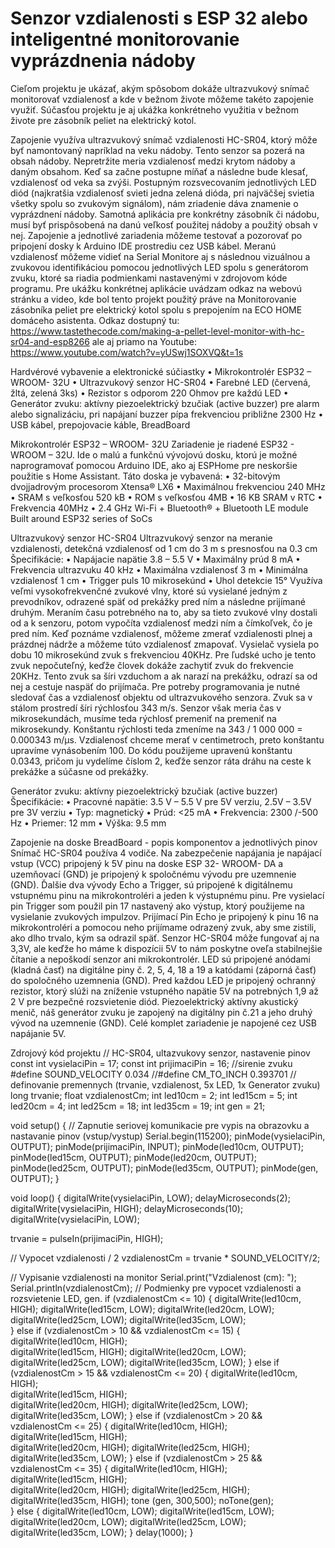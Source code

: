 # Senzor vzdialenosti s ESP 32 alebo inteligentné monitorovanie vyprázdnenia nádoby
Cieľom projektu je ukázať, akým spôsobom dokáže ultrazvukový snímač monitorovať vzdialenosť a kde v bežnom živote môžeme takéto zapojenie využiť. Súčasťou projektu je aj ukážka konkrétneho využitia v bežnom živote pre zásobník peliet na elektrický kotol.

Zapojenie využíva ultrazvukový snímač vzdialenosti HC-SR04, ktorý môže byť namontovaný napríklad na veku nádoby. Tento senzor sa pozerá na obsah nádoby. Nepretržite meria vzdialenosť medzi krytom nádoby a daným obsahom. Keď sa začne postupne míňať a následne bude klesať, vzdialenosť od veka sa zvýši. Postupným rozsvecovaním jednotlivých LED diód (najkratšia vzdialenosť svieti jedna zelená dióda, pri najväčšej svietia všetky spolu so zvukovým signálom), nám zriadenie dáva znamenie o vyprázdnení nádoby. Samotná aplikácia pre konkrétny zásobník či nádobu, musí byť prispôsobená na danú veľkosť použitej nádoby a použitý obsah v nej. 
Zapojenie a jednotlivé zariadenia môžeme testovať a pozorovať po pripojení dosky k Arduino IDE prostrediu cez USB kábel. Meranú vzdialenosť môžeme vidieť na Serial Monitore aj s následnou vizuálnou a zvukovou identifikáciou pomocou jednotlivých LED spolu s generátorom zvuku, ktoré sa riadia podmienkami nastavenými v zdrojovom kóde programu.
Pre ukážku konkrétnej aplikácie uvádzam odkaz na webovú stránku a video, kde bol tento projekt použitý práve na Monitorovanie zásobníka peliet pre elektrický kotol spolu s prepojením na  ECO HOME domáceho asistenta. Odkaz dostupný tu: https://www.tastethecode.com/making-a-pellet-level-monitor-with-hc-sr04-and-esp8266 ale aj priamo na Youtube: 
https://www.youtube.com/watch?v=yUSwj1SOXVQ&t=1s

Hardvérové vybavenie a elektronické súčiastky
•	Mikrokontrolér ESP32 – WROOM- 32U
•	Ultrazvukový senzor HC-SR04
•	Farebné LED (červená, žltá, zelená 3ks)
•	Rezistor s odporom 220 Ohmov pre každú LED
•	Generátor zvuku: aktívny piezoelektrický bzučiak (active buzzer) pre alarm alebo signalizáciu, pri napájaní buzzer pípa frekvenciou približne 2300 Hz
•	USB kábel, prepojovacie káble, BreadBoard

Mikrokontrolér ESP32 – WROOM- 32U
Zariadenie je riadené ESP32 - WROOM – 32U.  Ide o malú a funkčnú vývojovú dosku, ktorú je možné naprogramovať pomocou Arduino IDE, ako aj ESPHome pre neskoršie použitie s Home Assistant. Táto doska je vybavená:
•	32-bitovým dvojjadrovým procesorom Xtensa® LX6
•	Maximálnou frekvenciou 240 MHz
•	SRAM s veľkosťou 520 kB 
•	ROM s veľkosťou 4MB
•	16 KB SRAM v RTC
•	Frekvencia 40MHz
•	2.4 GHz Wi-Fi + Bluetooth® + Bluetooth LE module Built around ESP32 series of SoCs

Ultrazvukový senzor HC-SR04
Ultrazvukový senzor na meranie vzdialenosti, detekčná vzdialenosť od 1 cm do 3 m s presnosťou na 0.3 cm
Špecifikácie:
•	Napájacie napätie 3.8 – 5.5 V
•	Maximálny prúd 8 mA
•	Frekvencia ultrazvuku 40 kHz
•	Maximálna vzdialenosť 3 m
•	Minimálna vzdialenosť 1 cm
•	Trigger puls 10 mikrosekúnd
•	Uhol detekcie 15°
Využíva veľmi vysokofrekvenčné zvukové vlny, ktoré sú vysielané jedným z prevodníkov, odrazené späť od prekážky pred ním a následne prijímané druhým. Meraním času potrebného na to, aby sa tieto zvukové vlny dostali od a k senzoru, potom vypočíta vzdialenosť medzi ním a čímkoľvek, čo je pred ním. Keď poznáme vzdialenosť, môžeme zmerať vzdialenosti plnej a prázdnej nádrže a môžeme túto vzdialenosť zmapovať. 
Vysielač vysiela po dobu 10 mikrosekúnd zvuk s frekvenciou 40KHz. Pre ľudské ucho je tento zvuk nepočuteľný, keďže človek dokáže zachytiť zvuk do frekvencie 20KHz. Tento zvuk sa šíri vzduchom a ak narazí na prekážku, odrazí sa od nej a cestuje naspäť do prijímača. Pre potreby programovania je nutné sledovať čas a vzdialenosť objektu od ultrazvukového senzora. Zvuk sa v stálom prostredí šíri rýchlosťou 343 m/s. Senzor však meria čas v mikrosekundách, musíme teda rýchlosť premeniť na premeniť na mikrosekundy. Konštantu rýchlosti teda zmeníme na 343 / 1 000 000 = 0.000343 m/µs. Vzdialenosť chceme merať v centimetroch, preto konštantu upravíme vynásobením 100. Do kódu použijeme upravenú konštantu 0.0343, pričom ju vydelíme číslom 2, keďže senzor ráta dráhu na ceste k prekážke a súčasne od prekážky.

Generátor zvuku: aktívny piezoelektrický bzučiak (active buzzer)
Špecifikácie:
•	Pracovné napätie: 3.5 V – 5.5 V pre 5V verziu, 2.5V – 3.5V pre 3V verziu 
•	Typ: magnetický 
•	Prúd: <25 mA 
•	Frekvencia: 2300 /-500 Hz 
•	Priemer: 12 mm 
•	Výška: 9.5 mm  

Zapojenie na doske BreadBoard - popis komponentov a jednotlivých pinov
Snímač HC-SR04 používa 4 vodiče. Na zabezpečenie napájania je napájací vstup (VCC) pripojený k 5V pinu na doske ESP 32- WROOM- DA a uzemňovací (GND) je pripojený k spoločnému vývodu pre uzemnenie (GND). Ďalšie dva vývody Echo a Trigger, sú pripojené k digitálnemu vstupnému pinu na mikrokontroléri a jeden k výstupnému pinu. Pre vysielací pin Trigger som použil pin 17 nastavený ako výstup, ktorý použijeme na vysielanie zvukových impulzov. Prijímací Pin Echo je pripojený k pinu 16 na mikrokontroléri a pomocou neho prijímame odrazený zvuk, aby sme zistili, ako dlho trvalo, kým sa odrazil späť. Senzor HC-SR04 môže fungovať aj na 3,3V, ale keďže ho máme k dispozícii 5V to nám poskytne oveľa stabilnejšie čítanie a nepoškodí senzor ani mikrokontrolér. LED sú pripojené anódami  (kladná časť) na digitálne piny č. 2, 5, 4, 18 a 19 a katódami  (záporná časť) do spoločného uzemnenia (GND). Pred každou LED je pripojený ochranný rezistor, ktorý slúži na zníženie vstupného napätie 5V na potrebných 1,9 až 2 V pre bezpečné rozsvietenie diód. Piezoelektrický aktívny akustický menič, náš generátor zvuku je zapojený na digitálny pin  č.21 a jeho druhý vývod na uzemnenie (GND). Celé komplet zariadenie je napojené cez USB napájanie 5V.

Zdrojový kód projektu
// HC-SR04, ultazvukovy senzor, nastavenie pinov
const int vysielaciPin = 17;
const int prijimaciPin = 16;
//sirenie zvuku
#define SOUND_VELOCITY 0.034
//#define CM_TO_INCH 0.393701
// definovanie premennych (trvanie, vzdialenost, 5x LED, 1x Generator zvuku)
long trvanie; 
float vzdialenostCm;
int led10cm = 2;
int led15cm = 5;
int led20cm = 4;
int led25cm = 18;
int led35cm = 19;
int gen = 21;

void setup() {
  // Zapnutie seriovej komunikacie pre vypis na obrazovku a nastavanie pinov (vstup/vystup)
  Serial.begin(115200); 
  pinMode(vysielaciPin, OUTPUT);
  pinMode(prijimaciPin, INPUT);
  pinMode(led10cm, OUTPUT);
  pinMode(led15cm, OUTPUT);
  pinMode(led20cm, OUTPUT);
  pinMode(led25cm, OUTPUT);
  pinMode(led35cm, OUTPUT);
  pinMode(gen, OUTPUT);
}

void loop() {
  digitalWrite(vysielaciPin, LOW);
  delayMicroseconds(2);
  digitalWrite(vysielaciPin, HIGH);
  delayMicroseconds(10);
  digitalWrite(vysielaciPin, LOW);
  
  trvanie = pulseIn(prijimaciPin, HIGH);
  
  // Vypocet vzdialenosti / 2
  vzdialenostCm = trvanie * SOUND_VELOCITY/2;
  
  
  // Vypisanie vzdialenosti na monitor
  Serial.print("Vzdialenost (cm): ");
  Serial.println(vzdialenostCm);
  // Podmienky pre vypocet vzdialenosti a rozsvietenie LED, gen.
if (vzdialenostCm <= 10) {
    digitalWrite(led10cm, HIGH); 
    digitalWrite(led15cm, LOW);
    digitalWrite(led20cm, LOW);
    digitalWrite(led25cm, LOW); 
    digitalWrite(led35cm, LOW);   
} else if (vzdialenostCm > 10 && vzdialenostCm <= 15) {
    digitalWrite(led10cm, HIGH);  
    digitalWrite(led15cm, HIGH); 
    digitalWrite(led20cm, LOW);  
    digitalWrite(led25cm, LOW);
    digitalWrite(led35cm, LOW);
} else if (vzdialenostCm > 15 && vzdialenostCm <= 20) {
    digitalWrite(led10cm, HIGH);  
    digitalWrite(led15cm, HIGH);  
    digitalWrite(led20cm, HIGH); 
    digitalWrite(led25cm, LOW);
    digitalWrite(led35cm, LOW);
} else if (vzdialenostCm > 20 && vzdialenostCm <= 25) {
    digitalWrite(led10cm, HIGH);  
    digitalWrite(led15cm, HIGH);  
    digitalWrite(led20cm, HIGH); 
    digitalWrite(led25cm, HIGH);
    digitalWrite(led35cm, LOW);
} else if (vzdialenostCm > 25 && vzdialenostCm <= 35) {
    digitalWrite(led10cm, HIGH);  
    digitalWrite(led15cm, HIGH);  
    digitalWrite(led20cm, HIGH);
    digitalWrite(led25cm, HIGH);
    digitalWrite(led35cm, HIGH);
    tone (gen, 300,500);
    noTone(gen);  
}
else {
    digitalWrite(led10cm, LOW);
    digitalWrite(led15cm, LOW);
    digitalWrite(led20cm, LOW);
    digitalWrite(led25cm, LOW);
    digitalWrite(led35cm, LOW);
}
  delay(1000);
}
